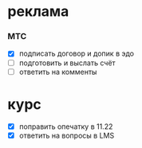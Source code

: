# реклама
### МТС
- [x] подписать договор и допик в эдо
- [ ] подготовить и выслать счёт
- [ ] ответить на комменты
# курс
- [x] поправить опечатку в 11.22
- [x] ответить на вопросы в LMS